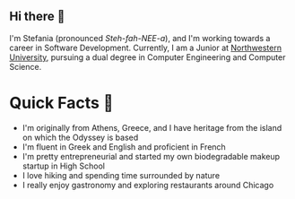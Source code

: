 ## Hi there 👋

<!--
**stefania-vasileiadou/stefania-vasileiadou** is a ✨ _special_ ✨ repository because its `README.md` (this file) appears on your GitHub profile.

Here are some ideas to get you started:

- 🔭 I’m currently working on ...
- 🌱 I’m currently learning ...
- 👯 I’m looking to collaborate on ...
- 🤔 I’m looking for help with ...
- 💬 Ask me about ...
- 📫 How to reach me: ...
- 😄 Pronouns: ...
- ⚡ Fun fact: ...
-->

I'm Stefania (pronounced <em>Steh-fah-NEE-a</em>), and I'm working towards a career in Software Development. Currently, I am a Junior at [Northwestern University](https://www.mccormick.northwestern.edu/), pursuing a dual degree in Computer Engineering and Computer Science.

# Quick Facts 🧩
- I'm originally from Athens, Greece, and I have heritage from the island on which the Odyssey is based
- I'm fluent in Greek and English and proficient in French
- I'm pretty entrepreneurial and started my own biodegradable makeup startup in High School
- I love hiking and spending time surrounded by nature
- I really enjoy gastronomy and exploring restaurants around Chicago
